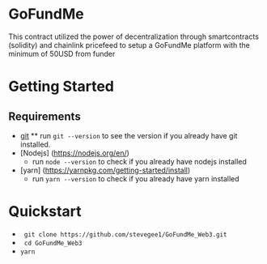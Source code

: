 # GoFundMe
This contract utilized the power of decentralization through smartcontracts (solidity) and chainlink pricefeed to setup a GoFundMe platform with the minimum of 50USD from funder

# Getting Started
## Requirements
* [git](https://git-scm.com/)
   ** run `git --version` to see the version if you already have git installed.
* [Nodejs] (https://nodejs.org/en/)
   - run `node --version` to check if you already have nodejs installed
* [yarn] (https://yarnpkg.com/getting-started/install)
   - run `yarn --version` to check if you already have yarn installed
   
# Quickstart
- ` git clone https://github.com/stevegee1/GoFundMe_Web3.git`
- ` cd GoFundMe_Web3`
- `yarn `



